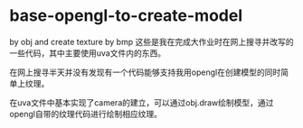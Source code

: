 # base-opengl-to-create-model
 by obj and create texture by bmp
这些是我在完成大作业时在网上搜寻并改写的一些代码，其中主要使用uva文件内的东西。  

在网上搜寻半天并没有发现有一个代码能够支持我用opengl在创建模型的同时简单上纹理。  

在uva文件中基本实现了camera的建立，可以通过obj.draw绘制模型，通过opengl自带的纹理代码进行绘制相应纹理。  



